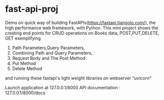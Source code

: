 # fast-api-proj

Demo on quick way of building FastAPIs(https://fastapi.tiangolo.com/), the high performance web framework, with Python.
This mini project shows the creating end points for CRUD operations on Books data,
POST,PUT,DELETE, GET exemplifying 
1. Path Parameters,Query Parameters,
2. Combining Path and Query Parameters, 
3. Request Body and The Post Method
4. Put Method 
5. Delete Method  

and running these fastapi's light weight libraries on webserver "uvicorn"

Launch application at 127.0.0.1/8000
API documentation : 127.0.0.1/8000/docs
